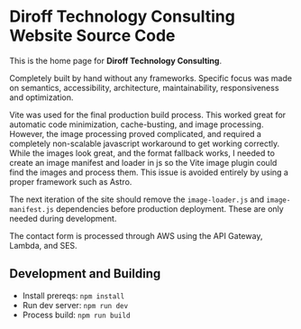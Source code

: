 # Diroff Technology Consulting Website Source Code

This is the home page for **Diroff Technology Consulting**. 

Completely built by hand without any frameworks. Specific focus was made on semantics, accessibility, architecture, maintainability, responsiveness and optimization.

Vite was used for the final production build process. This worked great for automatic code minimization, cache-busting, and image processing. However, the image processing proved complicated, and required a completely non-scalable javascript workaround to get working correctly. While the images look great, and the format fallback works, I needed to create an image manifest and loader in js so the Vite image plugin could find the images and process them. This issue is avoided entirely by using a proper framework such as Astro. 

The next iteration of the site should remove the `image-loader.js` and `image-manifest.js` dependencies before production deployment. These are only needed during development. 

The contact form is processed through AWS using the API Gateway, Lambda, and SES.

## Development and Building
- Install prereqs: `npm install`
- Run dev server: `npm run dev`
- Process build: `npm run build`
